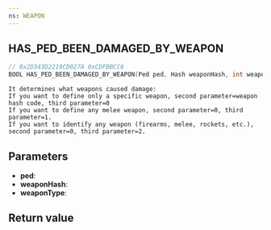 ```yaml
---
ns: WEAPON
---
```

## HAS_PED_BEEN_DAMAGED_BY_WEAPON

```c
// 0x2D343D2219CD027A 0xCDFBBCC6
BOOL HAS_PED_BEEN_DAMAGED_BY_WEAPON(Ped ped, Hash weaponHash, int weaponType);
```

```
It determines what weapons caused damage:  
If you want to define only a specific weapon, second parameter=weapon hash code, third parameter=0  
If you want to define any melee weapon, second parameter=0, third parameter=1.  
If you want to identify any weapon (firearms, melee, rockets, etc.), second parameter=0, third parameter=2.  
```

## Parameters
* **ped**: 
* **weaponHash**: 
* **weaponType**: 

## Return value
